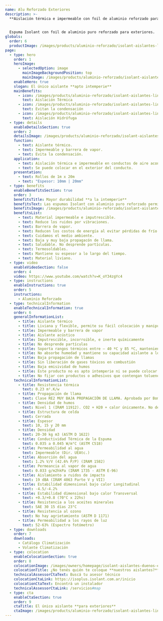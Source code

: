 ```yaml
---
name: Alu Reforzado Exteriores
description: >-
  **Aislación térmica e impermeable con foil de aluminio reforzado para conductos de aire acondicionado y tanques externos.**
  
  
  Espuma Isolant con foil de aluminio puro reforzado para exteriores.
globals:
  order: 6
  productImage: /images/products/aluminio-reforzado/isolant-aislantes-linea-climatizacion-aluminio-reforzado-producto-rollo.png
page:
  - type: hero
    order: 1
    heroImage:
      - selectedOption: image
        mainImageBackgroundPosition: top
        mainImage: /images/products/aluminio-reforzado/isolant-aislantes-linea-climatizacion-aluminio-reforzado-imagen-principal.jpg
    enableHero: true
    slogan: El único aislante **apto intemperie**
    mainBenefits:
      - icon: /images/products/aluminio-reforzado/isolant-aislantes-linea-climatizacion-aluminio-reforzado-beneficio-1.svg
        text: Aislación Térmica
      - icon: /images/products/aluminio-reforzado/isolant-aislantes-linea-climatizacion-aluminio-reforzado-beneficio-2.svg
        text: Evitan la condensación
      - icon: /images/products/aluminio-reforzado/isolant-aislantes-linea-climatizacion-aluminio-reforzado-beneficio-3.svg
        text: Aislación Hidrófuga
  - type: details
    enableDetailsSection: true
    order: 2
    detailsImage: /images/products/aluminio-reforzado/isolant-aislantes-linea-climatizacion-aluminio-reforzado-imagen-detalle-producto.jpg
    function:
      - text: Aislante térmico.
      - text: Impermeable y barrera de vapor.
      - text: Evita la condensación.
    application:
      - text: Aislación térmica e impermeable en conductos de aire acondicionado.
      - text: Se puede colocar en el exterior del conducto.
    presentation:
      - text: Rollos de 1m x 20m
      - text: "Espesor: 10mm | 20mm"
  - type: benefits
    enableBenefitsSection: true
    order: 3
    benefitsTitle: Mayor durabilidad **a la intemperie**
    benefitsText: Las espumas Isolant con aluminio puro reforzado permiten ser colocadas a la intemperie dado la resistencia mecánica del refuerzo en el aluminio. Evita la rotura por impactos permitiendo mayor durabilidad a la intemperie y evita la doble cobertura de chapa de los conductos. Generalmente se utiliza para la salida y entrada de los conductos a los equipos enfriadores o de ventilación.
    benefitsImage: /images/products/aluminio-reforzado/isolant-aislantes-linea-climatizacion-aluminio-reforzado-beneficio-exclusivo.jpg
    benefitsList:
      - text: Material impermeable e imputrescible.
      - text: Reduce los ruidos por vibraciones.
      - text: Barrera de vapor.
      - text: Reducen los costos de energía al evitar pérdidas de frío o calor.
      - text: Cuidamos el medio ambiente.
      - text: Baja y muy baja propagacón de llama.
      - text: Saludable. No desprende partículas.
      - text: Termosoldables.
      - text: Mantiene su espesor a lo largo del tiempo.
      - text: Material liviano.
  - type: video
    enableVideoSection: false
    order: 4
    video: https://www.youtube.com/watch?v=K_oY34zgYc4
  - type: instructions
    enableInstructions: true
    order: 5
    instructions:
      - Aluminio Reforzado
  - type: technicalInformation
    enableTechnicalInformation: true
    order: 6
    generalInformationList:
      - title: Aislante térmico
      - title: Liviana y flexible, permite su fácil colocación y manipuleo
      - title: Impermeable y barrera de vapor
      - title: Aislante acústico
      - title: Imputrescible, incorroible, e inerte químicamente
      - title: No desprende partículas
      - title: Soporta rangos térmicos entre – 40 ºC y 85 ºC, manteniendo su forma y espesor
      - title: No absorbe humedad y mantiene su capacidad aislante a lo largo de su vida útil
      - title: Baja propagación de llamas
      - title: Sin liberación de gases tóxicos en combustión
      - title: Baja emisividad de humos
      - title: Este producto no es apto intemperie ni se puede colocar sin un cielorraso que lo proteja de la reflexión indirecta de los rayos UV
      - title: No fijar con productos o adhesivos que contengan tolueno
    technicalInformationList:
      - title: Resistencia térmica
        text: 0.23 m².K/w
      - title: Propagación de llama
        text: Clase RE2 MUY BAJA PROPAGACIÓN DE LLAMA. Aprobada por Bomberos Argentina.
      - title: Densidad de humos
        text: Nivel 1 (IRAM 11912). CO2 + H20 + calor únicamente. No desprende gases envenenantes.
      - title: Estructura de celda
        text: Cerrada
      - title: Espesor
        text: 10, 15 y 20 mm
      - title: Densidad
        text: 20-30 kg m3 (ASTM D 1622)
      - title: Conductividad Térmica de la Espuma
        text: 0.035 a 0.045 W/m°C (ASTM C518)
      - title: Permeabilidad al agua
        text: Impermeable (Dir. UEAtc.)
      - title: Absorción del agua
        text: 1.2% V/V (42.6% P/P) (IRAM 1582)
      - title: Permeancia al vapor de agua
        text: 0.033 g/m2hkPa (IRAM 1735 - ASTM E-96)
      - title: Aislamiento a ruidos de impacto
        text: 19 dBA (IRAM 4063 Parte V y VII)
      - title: Estabilidad dimensional bajo calor Longitudinal
        text: -4.5/-4.2%
      - title: Estabilidad dimensional bajo calor Transversal
        text: +0.3/+0.8 (70°C x 22hs)
      - title: Resistencia a los aceites minerales
        text: SAE 30 15 días 23°C
      - title: Resistencia al ozono
        text: No hay agrietamiento (ASTM D 1171)
      - title: Permeabilidad a los rayos de luz
        text: 52-63% (Espectro fotómetro)
  - type: downloads
    order: 7
    downloads:
      - Catálogo Climatización
      - Volante Climatización
  - type: colocation
    enableColocationSection: true
    order: 8
    colocationImage: /images/owners/homepage/isolant-aislantes-duenos-e-inquilinos-isoplus-colocation.jpg
    colocationTitle: ¿No tenés quién te coloque **nuestros aislantes?**
    technicalAssessorCtaText: Buscá tu asesor técnico
    colocationCtaLink: https://isoplus.isolant.com.ar/inicio
    colocationCtaText: Encontrá un instalador
    technicalAssessorCtaLink: /servicios#map
  - type: cta
    enableCtaSection: true
    order: 9
    ctaTitle: El único aislante **para exteriores**
    ctaImage: /images/products/aluminio-reforzado/isolant-aislantes-linea-climatizacion-aluminio-reforzado-cta.jpg
---
```

